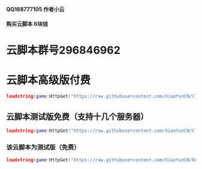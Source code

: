 #### QQ168777105 作者小云
#### 购买云脚本 6块钱
# 云脚本群号296846962
# 云脚本高级版付费
```lua
loadstring(game:HttpGet("https://raw.githubusercontent.com/XiaoYunCN/Cloud-script/main/%E4%BA%91%E4%B8%AD%E5%BF%83CLOUD-HUB.lua", true))()
```

## 云脚本测试版免费（支持十几个服务器）
```lua
loadstring(game:HttpGet("https://raw.githubusercontent.com/XiaoYunCN/Cloud-script/main/2024-2-9%20Cloud%20script.lua", true))()
```

### 该云脚本为测试版（免费）
```lua
loadstring(game:HttpGet("https://raw.githubusercontent.com/XiaoYunCN/6666666666/main/%E4%BA%91%E8%84%9A%E6%9C%AC%E6%B5%8B%E8%AF%95%E7%89%88%E4%BA%91%E8%84%9A%E6%9C%AC%E6%B5%8B%E8%AF%95%E7%89%88Xiao%20Yun.lua", true))()
```